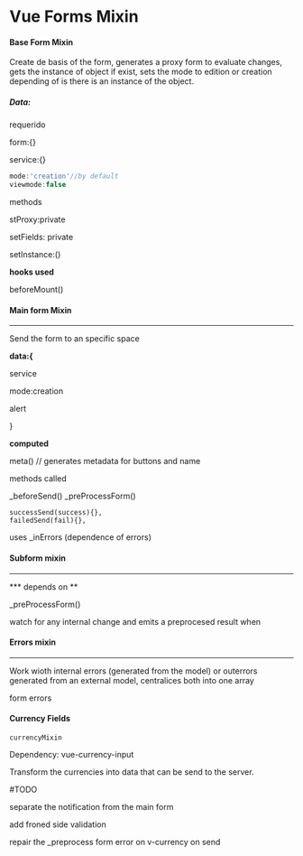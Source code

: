 # Vue Forms Mixin



#### Base Form Mixin

Create de basis of the form, generates a proxy form to  evaluate changes, gets the instance of object if exist, sets the mode to edition or creation depending of is there is an instance of the object. 

##### Data: 

requerido

form:{}

service:{}

```javascript
mode:'creation'//by default
viewmode:false
```

methods

stProxy:private

setFields: private

setInstance:()

**hooks used**

beforeMount()



#### Main form Mixin

___

Send the form to an specific space



**data:{**

service

mode:creation

alert

}

**computed**

meta() // generates metadata for buttons and name 

methods called

_beforeSend()
_preProcessForm()

    successSend(success){},
    failedSend(fail){},
uses _inErrors (dependence of errors)



#### Subform mixin

*****

*** depends on **

_preProcessForm()



watch for any internal change and emits a preprocesed result when 



#### Errors mixin

----------------------

Work wioth internal errors (generated from the model) or outerrors generated from an external model, centralices both into one array 

form errors





#### Currency Fields

```
currencyMixin
```

Dependency:  vue-currency-input

Transform the currencies into data that can be send to the server. 



#TODO 

separate the notification from the main form

add froned side validation

repair the _preprocess form error on v-currency on send





